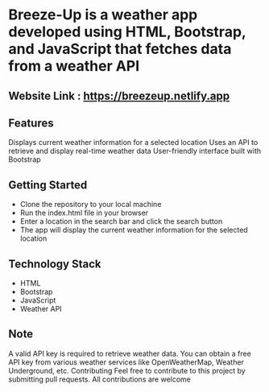 # Breeze-Up is a weather app developed using HTML, Bootstrap, and JavaScript that fetches data from a weather API

## Website Link : https://breezeup.netlify.app

## Features
Displays current weather information for a selected location
Uses an API to retrieve and display real-time weather data
User-friendly interface built with Bootstrap

## Getting Started
- Clone the repository to your local machine
- Run the index.html file in your browser
- Enter a location in the search bar and click the search button
- The app will display the current weather information for the selected location

## Technology Stack
- HTML
- Bootstrap
- JavaScript
- Weather API

## Note
A valid API key is required to retrieve weather data. You can obtain a free API key from various weather services like OpenWeatherMap, Weather Underground, etc.
Contributing
Feel free to contribute to this project by submitting pull requests. All contributions are welcome
